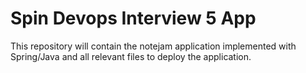 # Spin Devops Interview 5 App

This repository will contain the notejam application implemented with Spring/Java and all relevant files to deploy the application.
